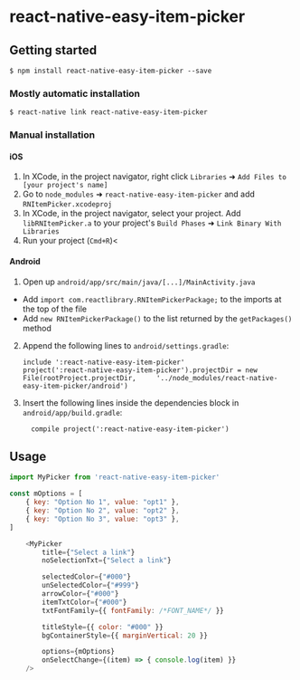 
# react-native-easy-item-picker

## Getting started

`$ npm install react-native-easy-item-picker --save`

### Mostly automatic installation

`$ react-native link react-native-easy-item-picker`

### Manual installation


#### iOS

1. In XCode, in the project navigator, right click `Libraries` ➜ `Add Files to [your project's name]`
2. Go to `node_modules` ➜ `react-native-easy-item-picker` and add `RNItemPicker.xcodeproj`
3. In XCode, in the project navigator, select your project. Add `libRNItemPicker.a` to your project's `Build Phases` ➜ `Link Binary With Libraries`
4. Run your project (`Cmd+R`)<

#### Android

1. Open up `android/app/src/main/java/[...]/MainActivity.java`
  - Add `import com.reactlibrary.RNItemPickerPackage;` to the imports at the top of the file
  - Add `new RNItemPickerPackage()` to the list returned by the `getPackages()` method
2. Append the following lines to `android/settings.gradle`:
  	```
  	include ':react-native-easy-item-picker'
  	project(':react-native-easy-item-picker').projectDir = new File(rootProject.projectDir, 	'../node_modules/react-native-easy-item-picker/android')
  	```
3. Insert the following lines inside the dependencies block in `android/app/build.gradle`:
  	```
      compile project(':react-native-easy-item-picker')
  	```

## Usage
```javascript
import MyPicker from 'react-native-easy-item-picker'

const mOptions = [
    { key: "Option No 1", value: "opt1" },
    { key: "Option No 2", value: "opt2" },
    { key: "Option No 3", value: "opt3" },
]

	<MyPicker
        title={"Select a link"}
        noSelectionTxt={"Select a link"}

        selectedColor={"#000"}
        unSelectedColor={"#999"}
        arrowColor={"#000"}
        itemTxtColor={"#000"}
        txtFontFamily={{ fontFamily: /*FONT_NAME*/ }}

        titleStyle={{ color: "#000" }}
        bgContainerStyle={{ marginVertical: 20 }}

    	options={mOptions}
        onSelectChange={(item) => { console.log(item) }}
    />
```
  